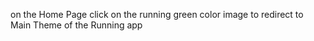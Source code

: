 on the Home Page click on the running green color image to redirect to Main Theme of the Running app 
